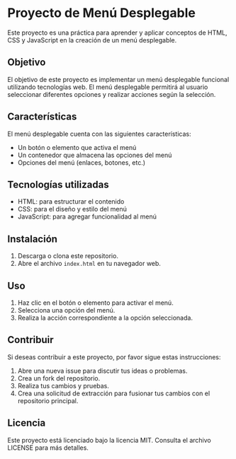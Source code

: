 # Proyecto de Menú Desplegable

Este proyecto es una práctica para aprender y aplicar conceptos de HTML, CSS y JavaScript en la creación de un menú desplegable.

## Objetivo

El objetivo de este proyecto es implementar un menú desplegable funcional utilizando tecnologías web. El menú desplegable permitirá al usuario seleccionar diferentes opciones y realizar acciones según la selección.

## Características

El menú desplegable cuenta con las siguientes características:

- Un botón o elemento que activa el menú
- Un contenedor que almacena las opciones del menú
- Opciones del menú (enlaces, botones, etc.)

## Tecnologías utilizadas

- HTML: para estructurar el contenido
- CSS: para el diseño y estilo del menú
- JavaScript: para agregar funcionalidad al menú

## Instalación

1. Descarga o clona este repositorio.
2. Abre el archivo `index.html` en tu navegador web.

## Uso

1. Haz clic en el botón o elemento para activar el menú.
2. Selecciona una opción del menú.
3. Realiza la acción correspondiente a la opción seleccionada.

## Contribuir

Si deseas contribuir a este proyecto, por favor sigue estas instrucciones:

1. Abre una nueva issue para discutir tus ideas o problemas.
2. Crea un fork del repositorio.
3. Realiza tus cambios y pruebas.
4. Crea una solicitud de extracción para fusionar tus cambios con el repositorio principal.

## Licencia

Este proyecto está licenciado bajo la licencia MIT. Consulta el archivo LICENSE para más detalles.